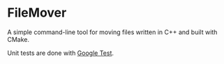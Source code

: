 # FileMover

A simple command-line tool for moving files written in C++ and built with CMake.

Unit tests are done with [Google Test](https://github.com/google/googletest).

